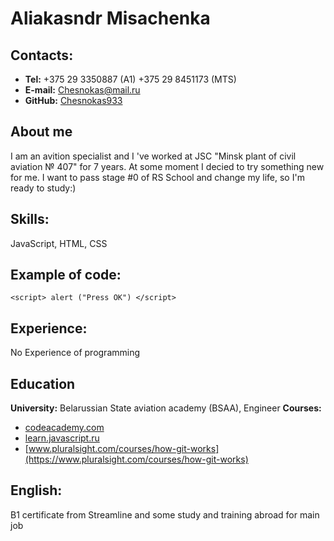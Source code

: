 # Aliakasndr Misachenka
## Contacts: 
 * **Tel:** +375 29 3350887 (A1)
            +375 29 8451173 (MTS)
 * **E-mail:** Chesnokas@mail.ru
 * **GitHub:** [Chesnokas933](https://github.com/Chesnokas933)
## About me
I am an avition specialist and I 've worked at JSC "Minsk plant of civil aviation № 407" for 7 years. At some moment I decied to try something new for me. I want to pass stage #0 of RS School and change my life,  so I'm ready to study:)
## Skills: 
  JavaScript, HTML, CSS
## Example of code:
 `<script> alert ("Press OK") </script>`
## Experience: 
No Experience of programming
## Education
**University:** Belarussian State aviation academy (BSAA), Engineer
**Courses:**
 * [codeacademy.com](https://codeacademy.com)
 * [learn.javascript.ru](https://learn.javascript.ru)
 * [www.pluralsight.com/courses/how-git-works](https://www.pluralsight.com/courses/how-git-works)
## English: 
B1 certificate from Streamline and some study and training abroad for main job
